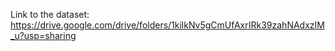 Link to the dataset: https://drive.google.com/drive/folders/1kilkNv5gCmUfAxrIRk39zahNAdxzIM_u?usp=sharing
